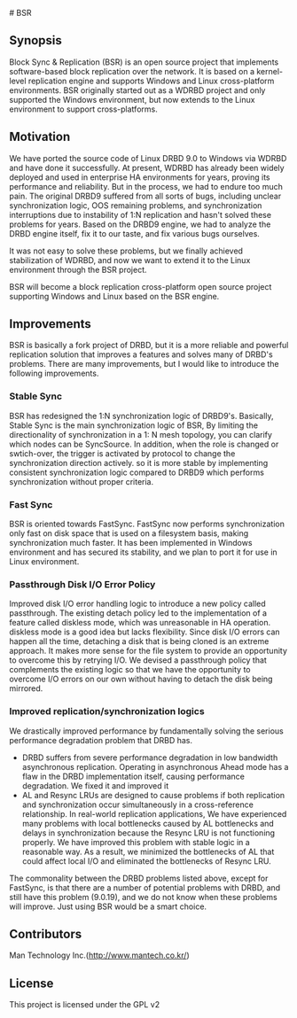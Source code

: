 ﻿﻿﻿﻿# BSR
                           
## Synopsis
Block Sync & Replication (BSR) is an open source project that implements software-based block replication over the network. It is based on a kernel-level replication engine and supports Windows and Linux cross-platform environments. BSR originally started out as a WDRBD project and only supported the Windows environment, but now extends to the Linux environment to support cross-platforms.

## Motivation
We have ported the source code of Linux DRBD 9.0 to Windows via WDRBD and have done it successfully. At present, WDRBD has already been widely deployed and used in enterprise HA environments for years, proving its performance and reliability. But in the process, we had to endure too much pain. The original DRBD9 suffered from all sorts of bugs, including unclear synchronization logic, OOS remaining problems, and synchronization interruptions due to instability of 1:N replication and hasn't solved these problems for years. Based on the DRBD9 engine, we had to analyze the DRBD engine itself, fix it to our taste, and fix various bugs ourselves.

It was not easy to solve these problems, but we finally achieved stabilization of WDRBD, and now we want to extend it to the Linux environment through the BSR project.

BSR will become a block replication cross-platform open source project supporting Windows and Linux based on the BSR engine.

## Improvements
BSR is basically a fork project of DRBD, but it is a more reliable and powerful replication solution that improves a features and solves many of DRBD's problems. There are many improvements, but I would like to introduce the following improvements.

### Stable Sync
BSR has redesigned the 1:N synchronization logic of DRBD9's. Basically, Stable Sync is the main synchronization logic of BSR, By limiting the directionality of synchronization in a 1: N mesh topology, you can clarify which nodes can be SyncSource. In addition, when the role is changed or swtich-over, the trigger is activated by protocol to change the synchronization direction actively. so it is more stable by implementing consistent synchronization logic compared to DRBD9 which performs synchronization without proper criteria.

### Fast Sync
BSR is oriented towards FastSync. FastSync now performs synchronization only fast on disk space that is used on a filesystem basis, making synchronization much faster. It has been implemented in Windows environment and has secured its stability, and we plan to port it for use in Linux environment.

### Passthrough Disk I/O Error Policy
Improved disk I/O error handling logic to introduce a new policy called passthrough. The existing detach policy led to the implementation of a feature called diskless mode, which was unreasonable in HA operation. diskless mode is a good idea but lacks flexibility. Since disk I/O errors can happen all the time, detaching a disk that is being cloned is an extreme approach. It makes more sense for the file system to provide an opportunity to overcome this by retrying I/O. We devised a passthrough policy that complements the existing logic so that we have the opportunity to overcome I/O errors on our own without having to detach the disk being mirrored.

### Improved replication/synchronization logics
We drastically improved performance by fundamentally solving the serious performance degradation problem that DRBD has.

- DRBD suffers from severe performance degradation in low bandwidth asynchronous replication. Operating in asynchronous Ahead mode has a flaw in the DRBD implementation itself, causing performance degradation. We fixed it and improved it 
- AL and Resync LRUs are designed to cause problems if both replication and synchronization occur simultaneously in a cross-reference relationship. In real-world replication applications, We have experienced many problems with local bottlenecks caused by AL bottlenecks and delays in synchronization because the Resync LRU is not functioning properly. We have improved this problem with stable logic in a reasonable way. As a result, we minimized the bottlenecks of AL that could affect local I/O and eliminated the bottlenecks of Resync LRU.

The commonality between the DRBD problems listed above, except for FastSync, is that there are a number of potential problems with DRBD, and still have this problem (9.0.19), and we do not know when these problems will improve. Just using BSR would be a smart choice.

## Contributors
Man Technology Inc.(http://www.mantech.co.kr/)

## License
This project is licensed under the GPL v2
